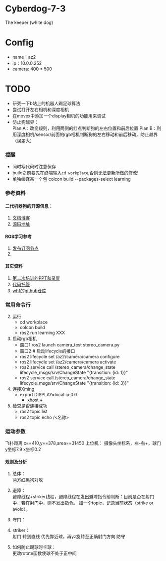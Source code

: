 # Cyberdog-7-3
The keeper (white dog)

# Config
+ name：az2
+ ip：10.0.0.252
+ camera: 400 * 500

# TODO
+ 研究一下b站上的机器人踢足球算法
+ 尝试打开左右相机和深度相机
+ 在movex中添加一个display相机的功能用来调试
+ 防止狗越界：  
Plan A：改变规则，利用两侧的红点判断狗的左右位置和前后位置
Plan B：利用深度相机/sensor/前面的rgb相机判断狗的左右移动和前后移动，防止越界（误差大）

### 提醒
+ 同时写代码时注意保存
+ build之前要先在终端输入`cd workplace`,否则无法更新所做的修改!
+ 单独编译某一个包 colcon build --packages-select learning


### 参考资料
#### 二代机器狗的开源信息：
1. [文档博客](https://miroboticslab.github.io/blogs/#/)
2. [源码地址](https://github.com/MiRoboticsLab/cyberdog_ws)

#### ROS学习参考
1. [发布订阅节点](https://blog.csdn.net/qq_38649880/article/details/104423203)
2. 
#### 其它资料
1. [第二次培训的PPT和录屏](https://cloud.tsinghua.edu.cn/d/9aefef66ac9542a6944d/)
2. [代码托管](https://git.tsinghua.edu.cn/cyberdog_competition/2024)
3. [whf的github仓库](https://github.com/HeFeiW/cyberdog_az)

### 常用命令行
<!-- 1. 打开相机： 
    + ros2 launch realsense2_camera on_dog.py
    + ros2 lifecycle set /camera/camera configure
    + ros2 lifecycle set /camera/camera activate -->

2. 运行
    + cd workplace
    + colcon build
    + ros2 run learning XXX
3. 启动rgb相机
    + 窗口1:ros2 launch camera_test stereo_camera.py
    + 窗口2:# 启动lifecycle的接口
    + ros2 lifecycle set /az2/camera/camera configure 
    + ros2 lifecycle set /az2/camera/camera activate 
    + ros2 service call /stereo_camera/change_state lifecycle_msgs/srv/ChangeState "{transition: {id: 1}}" 
    + ros2 service call /stereo_camera/change_state lifecycle_msgs/srv/ChangeState "{transition: {id: 3}}"
4. 连接Xming
    + export DISPLAY=local ip:0.0
        + xhost +
5. 检查是否连接成功
    + ros2 topic list
    + ros2 topic echo /<名称>
### 运动参数
飞扑距离
x==410,y==378,area==31450
上位机：
摄像头坐标系，左-右+，球门y坐标7.9 x坐标0.2

#### 规则及分析
1. 总体：  
两方红黑狗对攻  
2. 避障：  
避障线程+striker线程，避障线程在发出避障指令前判断：目前是否在射门中，若在射门中，则不发出指令。
加一个topic，记录当前状态（strike or avoid）。
3. 守门：  

4. striker：  
射门
    转到直线
    优先靠近球，再yz旋转至正确射门方向
防守

2. 如何防止踢球时卡球：  
更改rotate函数使球不处于正中间
